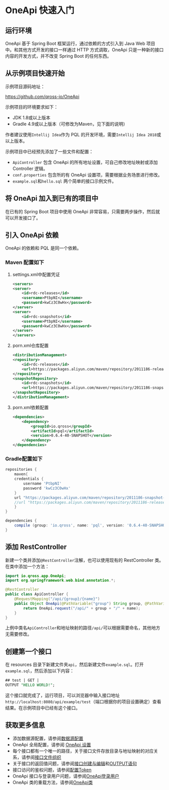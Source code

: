 # OneApi 快速入门

## 运行环境

OneApi 基于 Spring Boot 框架运行，通过依赖的方式引入到 Java Web 项目中。和其他方式开发的接口一样通过 HTTP 方式调取，OneApi 只是一种新的接口内容的开发方式，并不改变 Spring Boot 的任何东西。

## 从示例项目快速开始

示例项目源码地址：

<https://github.com/qross-io/OneApi>

示例项目的环境要求如下：

* JDK 1.8或以上版本
* Gradle 4.9或以上版本（可修改为Maven，见下面的说明）

作者建议使用`Intellij Idea`作为 PQL 的开发环境，需要`Intellij Idea 2018`或以上版本。

示例项目中已经预先添加了一些文件和配置：

* `ApiController` 包含 OneApi 的所有地址设置，可自己修改地址映射或添加 Controller 逻辑。
* `conf.properties` 包含所的有 OneApi 设置项，需要根据业务场景进行修改。
* `example.sql`和`hello.sql` 两个简单的接口示例文件。

## 将 OneApi 加入到已有的项目中

在已有的 Spring Boot 项目中使用 OneApi 非常容易，只需要两步操作，然后就可以开发接口了。

## 引入 OneApi 依赖

OneApi 的依赖和 PQL 是同一个依赖。

### Maven 配置如下

1. settings.xml中配置凭证
    ```xml
    <servers>
    <server>
        <id>rdc-releases</id>
        <username>PtbpNI</username>
        <password>kwCz3C0wHx</password>
    </server>
    <server>
        <id>rdc-snapshots</id>
        <username>PtbpNI</username>
        <password>kwCz3C0wHx</password>
    </server>
    </servers>
    ```
2. porn.xml仓库配置
    ```xml
    <distributionManagement>
    <repository>
        <id>rdc-releases</id>
        <url>https://packages.aliyun.com/maven/repository/2011186-release-Aa5YmC/</url>
    </repository>
    <snapshotRepository>
        <id>rdc-snapshots</id>
        <url>https://packages.aliyun.com/maven/repository/2011186-snapshot-FSoDsK/</url>
    </snapshotRepository>
    </distributionManagement>
    ```
3. porn.xml依赖配置
    ```xml
    <dependencies>
        <dependency>
            <groupId>io.qross</groupId>
            <artifactId>pql</artifactId>
            <version>0.6.4-40-SNAPSHOT</version>
        </dependency> 
    </dependencies>
    ```

### Gradle配置如下
```groovy
repositories {
    maven{
    credentials {
        username 'PtbpNI'
        password 'kwCz3C0wHx'
    }
    url "https://packages.aliyun.com/maven/repository/2011186-snapshot-FSoDsK/"
    //url "https://packages.aliyun.com/maven/repository/2011186-release-Aa5YmC/"
    }
}

dependencies {
    compile (group: 'io.qross', name: 'pql', version: '0.6.4-40-SNAPSHOT')
}
```

## 添加 RestController

新建一个类并添加`@RestController`注解，也可以使用现有的 RestController 类。在类中添加一个方法：

```java
import io.qross.app.OneApi;
import org.springframework.web.bind.annotation.*;

@RestController
public class ApiController {
    @RequestMapping("/api/{group}/{name}")
    public Object OneApi(@PathVariable("group") String group, @PathVariable("name") String name) {
        return OneApi.request("/api/" + group + "/" + name);
    }
}
```

上例中类名`ApiController`和地址映射的路径`/api/`可以根据需要命名，其他地方无需要修改。

## 创建第一个接口

在 resources 目录下新建文件夹`api`，然后新建文件`example.sql`。打开`example.sql`，然后添加以下内容：

```sql
## test | GET |
OUTPUT "HELLO WORLD!";
```

这个接口就完成了，运行项目，可以浏览器中输入接口地址`http://localhost:8080/api/example/test`（端口根据你的项目设置确定）查看结果。在示例项目中已经有这个接口。

## 获取更多信息

* 添加数据源配置，请参阅[数据源配置](/pql/properties.md)
* OneApi 全局配置，请参阅 [OneApi 设置](/oneapi/setup.md)
* 每个接口都有一个唯一的路径，关于接口文件存放目录与地址映射的对应关系，请参阅[接口文件组织](/oneapi/file.md)
* 关于接口的返回值问题，请参阅[接口创建与编辑](/oneapi/edit.md)和[OUTPUT语句](/pql/output.md)
* 接口访问的鉴权问题，请参阅[配置Token](/oneapi/token.md)
* OneApi 接口与登录用户问题，请参阅[OneApi登录用户](/oneapi/signin.md)
* OneApi 类的重载方法，请参阅[OneApi类](/pql/class.md)